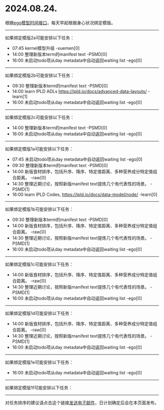 # 2024.08.24.

根据[ego模型时间接口](https://gitee.com/hyg/blog/blob/master/timeflow.md)，每天早起根据身心状况绑定模版。

---
如果绑定模版2a可能安排以下任务：

- 07:45	kernel模型升级 -xuemen[0]
- 14:00	整理新版本term的manifest text -PSMD[0]
- 16:00	未启动todo项从day metadata中自动返回waiting list -ego[0]

---
如果绑定模版2b可能安排以下任务：

- 09:30	整理新版本term的manifest text -PSMD[0]
- 14:00	learn IPLD ADLs https://ipld.io/docs/advanced-data-layouts/ -learn[1]
- 16:00	未启动todo项从day metadata中自动返回waiting list -ego[0]

---
如果绑定模版2c可能安排以下任务：

- 14:00	整理新版本term的manifest text -PSMD[0]
- 16:00	未启动todo项从day metadata中自动返回waiting list -ego[0]

---
如果绑定模版1a可能安排以下任务：

- 07:45	未启动todo项从day metadata中自动返回waiting list -ego[0]
- 09:30	整理新版本term的manifest text -PSMD[0]
- 14:00	新版食材排序，包括升序、降序、特定值距离、多种营养成分特定值组合距离。 -raw[0]
- 14:30	整理近期讨论，按照新版manifest text提炼几个有代表性的场景。 -PSMD[1]
- 16:00	learn IPLD Codes, https://ipld.io/docs/data-model/node/ -learn[0]

---
如果绑定模版1b可能安排以下任务：

- 09:30	整理新版本term的manifest text -PSMD[0]
- 14:00	新版食材排序，包括升序、降序、特定值距离、多种营养成分特定值组合距离。 -raw[0]
- 14:30	整理近期讨论，按照新版manifest text提炼几个有代表性的场景。 -PSMD[1]
- 16:00	未启动todo项从day metadata中自动返回waiting list -ego[0]

---
如果绑定模版1c可能安排以下任务：

- 14:00	新版食材排序，包括升序、降序、特定值距离、多种营养成分特定值组合距离。 -raw[0]
- 14:30	整理近期讨论，按照新版manifest text提炼几个有代表性的场景。 -PSMD[1]
- 16:00	未启动todo项从day metadata中自动返回waiting list -ego[0]

---
如果绑定模版1d可能安排以下任务：

- 14:00	新版食材排序，包括升序、降序、特定值距离、多种营养成分特定值组合距离。 -raw[0]
- 14:30	整理近期讨论，按照新版manifest text提炼几个有代表性的场景。 -PSMD[1]
- 16:00	未启动todo项从day metadata中自动返回waiting list -ego[0]

---
如果绑定模版1e可能安排以下任务：

- 16:00	未启动todo项从day metadata中自动返回waiting list -ego[0]

---
如果绑定模版1f可能安排以下任务：


---
对任务排序的建议请点击这个链接<a href="mailto:huangyg@mars22.com?subject=关于2024.08.24.任务排序的建议&body=date: 2024.08.24.%0D%0Afile: ../../blog/release/time/d.20240824.md%0D%0A---请勿修改邮件主题及以上内容---%0D%0A">发送电子邮件</a>，日计划确定后会在本页面发布。